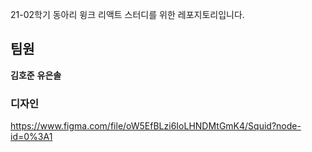 21-02학기 동아리 윙크 리액트 스터디를 위한 레포지토리입니다.

## 팀원
**김호준**
**유은솔**


### 디자인
https://www.figma.com/file/oW5EfBLzi6IoLHNDMtGmK4/Squid?node-id=0%3A1
